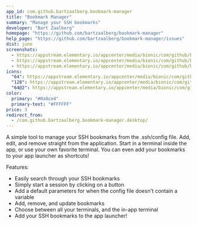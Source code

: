 ```yaml
---
app_id: com.github.bartzaalberg.bookmark-manager
title: "Bookmark Manager"
summary: "Manage your SSH bookmarks"
developer: "Bart Zaalberg"
homepage: "https://github.com/bartzaalberg/bookmark-manager"
help_page: "https://github.com/bartzaalberg/bookmark-manager/issues"
dist: juno
screenshots:
  - https://appstream.elementary.io/appcenter/media/bionic/com/github/bartzaalberg.bookmark-manager/57A02F1F445F8A657A48D305F76DC670/screenshots/image-1_orig.png
  - https://appstream.elementary.io/appcenter/media/bionic/com/github/bartzaalberg.bookmark-manager/57A02F1F445F8A657A48D305F76DC670/screenshots/image-2_orig.png
  - https://appstream.elementary.io/appcenter/media/bionic/com/github/bartzaalberg.bookmark-manager/57A02F1F445F8A657A48D305F76DC670/screenshots/image-3_orig.png
icons:
  "64": https://appstream.elementary.io/appcenter/media/bionic/com/github/bartzaalberg.bookmark-manager/57A02F1F445F8A657A48D305F76DC670/icons/64x64/com.github.bartzaalberg.bookmark-manager_com.github.bartzaalberg.bookmark-manager.png
  "128": https://appstream.elementary.io/appcenter/media/bionic/com/github/bartzaalberg.bookmark-manager/57A02F1F445F8A657A48D305F76DC670/icons/128x128/com.github.bartzaalberg.bookmark-manager_com.github.bartzaalberg.bookmark-manager.png
  "64@2": https://appstream.elementary.io/appcenter/media/bionic/com/github/bartzaalberg.bookmark-manager/57A02F1F445F8A657A48D305F76DC670/icons/64x64@2/com.github.bartzaalberg.bookmark-manager_com.github.bartzaalberg.bookmark-manager.png
color:
  primary: "#0a8ce4"
  primary-text: "#FFFFFF"
price: 3
redirect_from:
  - /com.github.bartzaalberg.bookmark-manager.desktop/
---
```


<p>A simple tool to manage your SSH bookmarks from the .ssh/config file. Add, edit, and remove straight from the application. Start in a terminal inside the app, or use your own favorite terminal. You can even add your bookmarks to your app launcher as shortcuts!</p>
<p>Features:</p>
<ul>
  <li>Easily search through your SSH bookmarks</li>
  <li>Simply start a session by clicking on a button</li>
  <li>Add a default parameters for when the config file doesn&apos;t contain a variable</li>
  <li>Add, remove, and update bookmarks</li>
  <li>Choose between all your terminals, and the in-app terminal</li>
  <li>Add your SSH bookmarks to the app launcher!</li>
</ul>